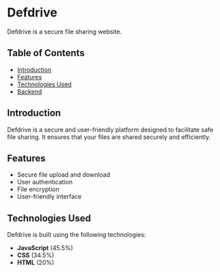 # Defdrive

Defdrive is a secure file sharing website.

## Table of Contents
- [Introduction](#introduction)
- [Features](#features)
- [Technologies Used](#technologies-used)
- [Backend](https://github.com/ankitprasad2005/defdrive)
  
## Introduction
Defdrive is a secure and user-friendly platform designed to facilitate safe file sharing. It ensures that your files are shared securely and efficiently.

## Features
- Secure file upload and download
- User authentication
- File encryption
- User-friendly interface

## Technologies Used
Defdrive is built using the following technologies:
- **JavaScript** (45.5%)
- **CSS** (34.5%)
- **HTML** (20%)


